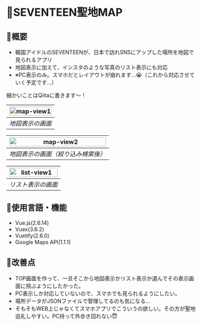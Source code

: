 # 💎SEVENTEEN聖地MAP

## 🤍概要
+ 韓国アイドルのSEVENTEENが、日本で訪れSNSにアップした場所を地図で見られるアプリ
+ 地図表示に加えて、インスタのような写真のリスト表示にも対応
+ ※PC表示のみ。スマホだとレイアウトが崩れます…😭（これから対応させていく予定です…）

細かいことはQiitaに書きます〜！

| <img width="100%" alt="map-view1" src="https://user-images.githubusercontent.com/76580678/223961168-9f2bb75f-27f5-43d9-8de6-c8f21372b202.png"> |
|---|
| *地図表示の画面* |

| <img width="100%" alt="map-view2" src="https://user-images.githubusercontent.com/76580678/223961467-cd792034-830c-4875-b51d-a7b55fc73d1a.png"> |
|---|
| *地図表示の画面（絞り込み検索後）* |

| <img width="100%" alt="list-view1" src="https://user-images.githubusercontent.com/76580678/223961527-1fe4f912-9e53-48e8-9fd2-f172751ba2c6.png"> |
|---|
| *リスト表示の画面* |


## 🤍使用言語・機能
+ Vue.js(2.6.14)
+ Vuex(3.6.2)
+ Vuetify(2.6.0)
+ Google Maps API(1.1.1)

## 🤍改善点
+ TOP画面を作って、一旦そこから地図表示かリスト表示か選んでその表示画面に飛ぶようにしたかった。
+ PC表示しか対応していないので、スマホでも見られるようにしたい。
+ 場所データがJSONファイルで管理してるのも気になる…
+ そもそもWEB上じゃなくてスマホアプリでこういうの欲しい。その方が聖地巡礼しやすい。PC持って外歩き回れない😇
